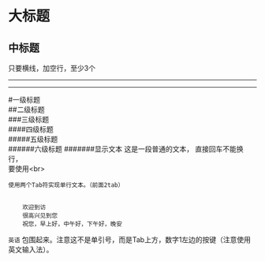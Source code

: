 大标题
=
中标题
-
只要横线，加空行，至少3个

---

***
#一级标题  
##二级标题  
###三级标题  
####四级标题  
#####五级标题  
######六级标题 
#######显示文本
这是一段普通的文本，
直接回车不能换行，<br> 要使用\<br>  

    使用两个Tab符实现单行文本。（前面2tab）


        欢迎到访  
        很高兴见到您  
        祝您，早上好，中午好，下午好，晚安  
        
  
` 英语 ` 包围起来。注意这不是单引号，而是Tab上方，数字1左边的按键（注意使用英文输入法）。
